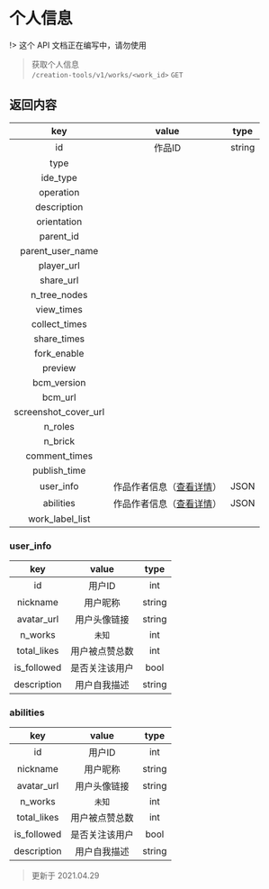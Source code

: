 # 个人信息

!> 这个 API 文档正在编写中，请勿使用

> 获取个人信息  
> `/creation-tools/v1/works/<work_id>` `GET`  


## 返回内容
|         key          |                 value                  |  type  |
| :------------------: | :------------------------------------: | :----: |
|          id          |                 作品ID                 | string |
|         type         |                                        |        |
|       ide_type       |                                        |        |
|      operation       |                                        |        |
|     description      |                                        |        |
|     orientation      |                                        |        |
|      parent_id       |                                        |        |
|   parent_user_name   |                                        |        |
|      player_url      |                                        |        |
|      share_url       |                                        |        |
|     n_tree_nodes     |                                        |        |
|      view_times      |                                        |        |
|    collect_times     |                                        |        |
|     share_times      |                                        |        |
|     fork_enable      |                                        |        |
|       preview        |                                        |        |
|     bcm_version      |                                        |        |
|       bcm_url        |                                        |        |
| screenshot_cover_url |                                        |        |
|       n_roles        |                                        |        |
|       n_brick        |                                        |        |
|    comment_times     |                                        |        |
|     publish_time     |                                        |        |
|      user_info       | 作品作者信息（[查看详情](#user_info)） |  JSON  |
|      abilities       | 作品作者信息（[查看详情](#abilities)） |  JSON  |
|   work_label_list    |                                        |        |

### user_info
|     key     |     value      |  type  |
| :---------: | :------------: | :----: |
|     id      |     用户ID     |  int   |
|  nickname   |    用户昵称    | string |
| avatar_url  |  用户头像链接  | string |
|   n_works   |     `未知`     |  int   |
| total_likes | 用户被点赞总数 |  int   |
| is_followed | 是否关注该用户 |  bool  |
| description |  用户自我描述  | string |

### abilities
|     key     |     value      |  type  |
| :---------: | :------------: | :----: |
|     id      |     用户ID     |  int   |
|  nickname   |    用户昵称    | string |
| avatar_url  |  用户头像链接  | string |
|   n_works   |     `未知`     |  int   |
| total_likes | 用户被点赞总数 |  int   |
| is_followed | 是否关注该用户 |  bool  |
| description |  用户自我描述  | string |


> 更新于 2021.04.29